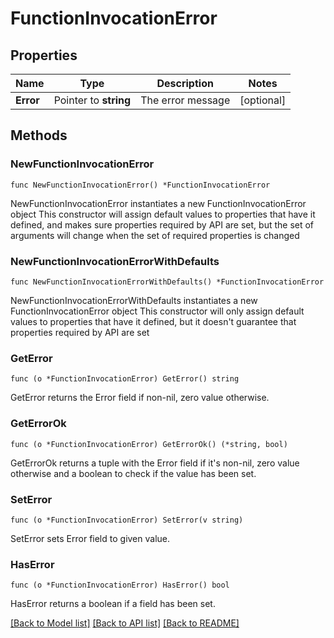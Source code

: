 # FunctionInvocationError

## Properties

Name | Type | Description | Notes
------------ | ------------- | ------------- | -------------
**Error** | Pointer to **string** | The error message | [optional] 

## Methods

### NewFunctionInvocationError

`func NewFunctionInvocationError() *FunctionInvocationError`

NewFunctionInvocationError instantiates a new FunctionInvocationError object
This constructor will assign default values to properties that have it defined,
and makes sure properties required by API are set, but the set of arguments
will change when the set of required properties is changed

### NewFunctionInvocationErrorWithDefaults

`func NewFunctionInvocationErrorWithDefaults() *FunctionInvocationError`

NewFunctionInvocationErrorWithDefaults instantiates a new FunctionInvocationError object
This constructor will only assign default values to properties that have it defined,
but it doesn't guarantee that properties required by API are set

### GetError

`func (o *FunctionInvocationError) GetError() string`

GetError returns the Error field if non-nil, zero value otherwise.

### GetErrorOk

`func (o *FunctionInvocationError) GetErrorOk() (*string, bool)`

GetErrorOk returns a tuple with the Error field if it's non-nil, zero value otherwise
and a boolean to check if the value has been set.

### SetError

`func (o *FunctionInvocationError) SetError(v string)`

SetError sets Error field to given value.

### HasError

`func (o *FunctionInvocationError) HasError() bool`

HasError returns a boolean if a field has been set.


[[Back to Model list]](../README.md#documentation-for-models) [[Back to API list]](../README.md#documentation-for-api-endpoints) [[Back to README]](../README.md)



